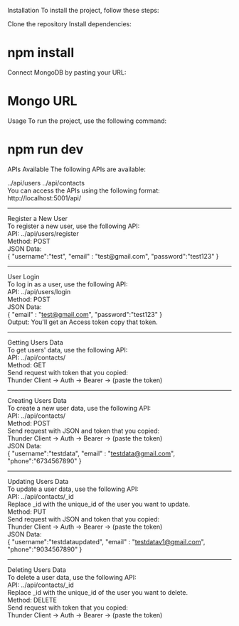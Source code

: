 Installation
To install the project, follow these steps:

Clone the repository
Install dependencies: 
# npm install

Connect MongoDB by pasting your URL:
# Mongo URL 

Usage
To run the project, use the following command:
# npm run dev

APIs Available
The following APIs are available:

../api/users
../api/contacts
</br>
You can access the APIs using the following format: http://localhost:5001/api/<endpoint>

<hr>
Register a New User </br>
To register a new user, use the following API:</br>
API: ../api/users/register</br>
Method: POST</br>
JSON Data:</br>
{
  "username":"test",
  "email" : "test@gmail.com",
  "password":"test123"
}

<hr>

User Login </br>
To log in as a user, use the following API: </br>
API: ../api/users/login </br>
Method: POST </br>
JSON Data: </br>
{
  "email" : "test@gmail.com",
  "password":"test123"
}
</br>
Output: You'll get an Access token copy that token.
</br>

<hr>

Getting Users Data  </br> 
To get users' data, use the following API:  </br>
API: ../api/contacts/  </br>
Method: GET   </br>
Send request with token that you copied:   </br>
Thunder Client -> Auth -> Bearer -> (paste the token)   </br>

<hr>

Creating Users Data </br>
To create a new user data, use the following API: </br>
API: ../api/contacts/ </br>
Method: POST </br>
Send request with JSON and token that you copied: </br>
Thunder Client -> Auth -> Bearer -> (paste the token) </br>
JSON Data: </br>
{
  "username":"testdata",
  "email" : "testdata@gmail.com",
  "phone":"6734567890"
}

<hr>

Updating Users Data </br>
To update a user data, use the following API: </br>
API: ../api/contacts/_id </br>
Replace _id with the unique_id of the user you want to update. </br>
Method: PUT </br>
Send request with JSON and token that you copied: </br>
Thunder Client -> Auth -> Bearer -> (paste the token) </br>
JSON Data: </br>
{
  "username":"testdataupdated",
  "email" : "testdatav1@gmail.com",
  "phone":"9034567890"
}

<hr>

Deleting Users Data </br>
To delete a user data, use the following API: </br>
API: ../api/contacts/_id </br>
Replace _id with the unique_id of the user you want to delete. </br>
Method: DELETE </br>
Send request with token that you copied: </br>
Thunder Client -> Auth -> Bearer -> (paste the token) </br>
